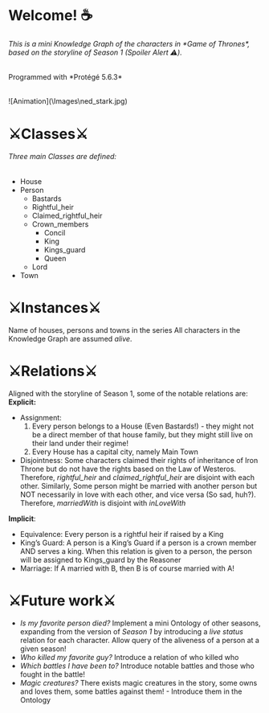 ﻿<h1 aligh="left">Welcome! ☕ </h1>
<H6>This is a mini Knowledge Graph of the characters in *Game of Thrones*, based on the storyline of Season 1 (Spoiler Alert ⚠️). </H6>
<p>Programmed with *Protégé 5.6.3*</p></br>
![Animation](\Images\ned_stark.jpg)


# ⚔Classes⚔
###### Three main Classes are defined:
- House
- Person
  - Bastards
  - Rightful_heir
  - Claimed_rightful_heir
  - Crown_members
	- Concil
    - King
    - Kings_guard
    - Queen
  - Lord
- Town

# ⚔Instances⚔
Name of houses, persons and towns in the series
All characters in the Knowledge Graph are assumed *alive*.

# ⚔Relations⚔
Aligned with the storyline of Season 1, some of the notable relations are:
**Explicit:** 

- Assignment: 
    1.	Every person belongs to a House (Even Bastards!) - they might not be a direct member of that house family, but they might still live on their land under their regime!
    2.	Every House has a capital city, namely Main Town
- Disjointness: Some characters claimed their rights of inheritance of Iron Throne but do not have the rights based on the Law of Westeros. Therefore, *rightful_heir* and *claimed_rightful_heir* are disjoint with each other. 
Similarly, Some person might be married with another person but NOT necessarily in love with each other, and vice versa (So sad, huh?). Therefore, *marriedWith* is disjoint with *inLoveWith*

**Implicit**:
-   Equivalence: Every person is a rightful heir if raised by a King
-	King’s Guard: A person is a King’s Guard if a person is a crown member AND serves a king. When this relation is given to a person, the person will be assigned to Kings_guard by the Reasoner
-	Marriage: If A married with B, then B is of course married with A!

# ⚔Future work⚔
- *Is my favorite person died?* Implement a mini Ontology of other seasons, expanding from the version of *Season 1* by introducing a *live status* relation for each character. Allow query 
of the aliveness of a person at a given season!
- *Who killed my favorite guy?* Introduce a relation of who killed who
- *Which battles I have been to?* Introduce notable battles and those who fought in the battle! 
- *Magic creatures?* There exists magic creatures in the story, some owns and loves them, some battles against them! - Introduce them in the Ontology


